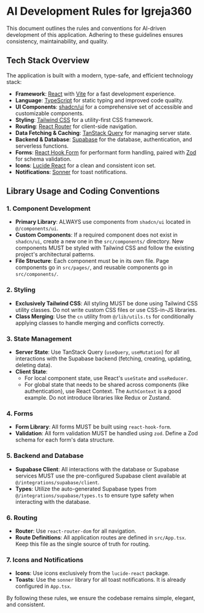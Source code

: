 # AI Development Rules for Igreja360

This document outlines the rules and conventions for AI-driven development of this application. Adhering to these guidelines ensures consistency, maintainability, and quality.

## Tech Stack Overview

The application is built with a modern, type-safe, and efficient technology stack:

- **Framework**: [React](https://react.dev/) with [Vite](https://vitejs.dev/) for a fast development experience.
- **Language**: [TypeScript](https://www.typescriptlang.org/) for static typing and improved code quality.
- **UI Components**: [shadcn/ui](https://ui.shadcn.com/) for a comprehensive set of accessible and customizable components.
- **Styling**: [Tailwind CSS](https://tailwindcss.com/) for a utility-first CSS framework.
- **Routing**: [React Router](https://reactrouter.com/) for client-side navigation.
- **Data Fetching & Caching**: [TanStack Query](https://tanstack.com/query) for managing server state.
- **Backend & Database**: [Supabase](https://supabase.com/) for the database, authentication, and serverless functions.
- **Forms**: [React Hook Form](https://react-hook-form.com/) for performant form handling, paired with [Zod](https://zod.dev/) for schema validation.
- **Icons**: [Lucide React](https://lucide.dev/) for a clean and consistent icon set.
- **Notifications**: [Sonner](https://sonner.emilkowal.ski/) for toast notifications.

## Library Usage and Coding Conventions

### 1. Component Development

- **Primary Library**: ALWAYS use components from `shadcn/ui` located in `@/components/ui`.
- **Custom Components**: If a required component does not exist in `shadcn/ui`, create a new one in the `src/components/` directory. New components MUST be styled with Tailwind CSS and follow the existing project's architectural patterns.
- **File Structure**: Each component must be in its own file. Page components go in `src/pages/`, and reusable components go in `src/components/`.

### 2. Styling

- **Exclusively Tailwind CSS**: All styling MUST be done using Tailwind CSS utility classes. Do not write custom CSS files or use CSS-in-JS libraries.
- **Class Merging**: Use the `cn` utility from `@/lib/utils.ts` for conditionally applying classes to handle merging and conflicts correctly.

### 3. State Management

- **Server State**: Use TanStack Query (`useQuery`, `useMutation`) for all interactions with the Supabase backend (fetching, creating, updating, deleting data).
- **Client State**:
    - For local component state, use React's `useState` and `useReducer`.
    - For global state that needs to be shared across components (like authentication), use React Context. The `AuthContext` is a good example. Do not introduce libraries like Redux or Zustand.

### 4. Forms

- **Form Library**: All forms MUST be built using `react-hook-form`.
- **Validation**: All form validation MUST be handled using `zod`. Define a Zod schema for each form's data structure.

### 5. Backend and Database

- **Supabase Client**: All interactions with the database or Supabase services MUST use the pre-configured Supabase client available at `@/integrations/supabase/client`.
- **Types**: Utilize the auto-generated Supabase types from `@/integrations/supabase/types.ts` to ensure type safety when interacting with the database.

### 6. Routing

- **Router**: Use `react-router-dom` for all navigation.
- **Route Definitions**: All application routes are defined in `src/App.tsx`. Keep this file as the single source of truth for routing.

### 7. Icons and Notifications

- **Icons**: Use icons exclusively from the `lucide-react` package.
- **Toasts**: Use the `sonner` library for all toast notifications. It is already configured in `App.tsx`.

By following these rules, we ensure the codebase remains simple, elegant, and consistent.